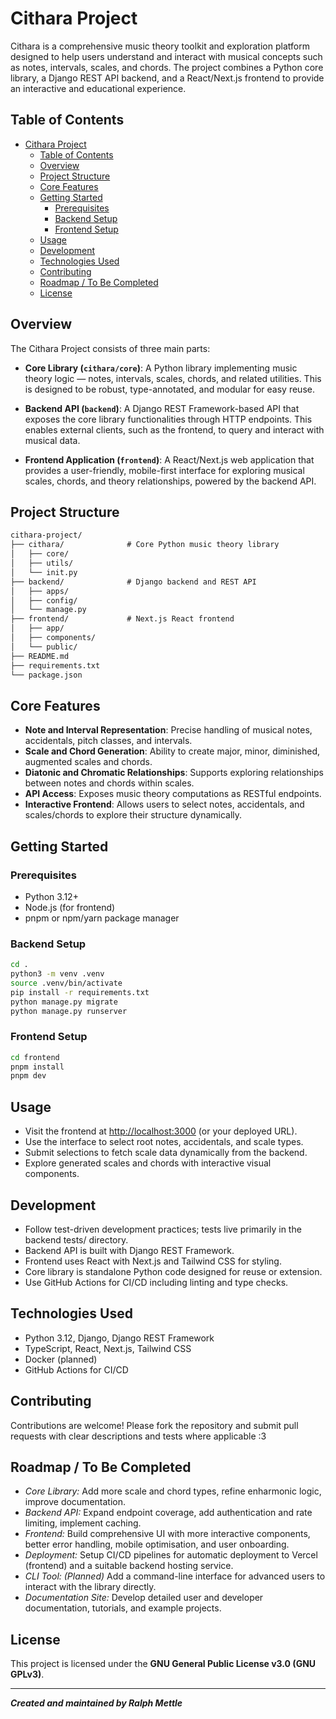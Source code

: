 # Cithara Project

Cithara is a comprehensive music theory toolkit and exploration platform designed to help users understand and interact with musical concepts such as notes, intervals, scales, and chords. The project combines a Python core library, a Django REST API backend, and a React/Next.js frontend to provide an interactive and educational experience.

## Table of Contents

- [Cithara Project](#cithara-project)
  - [Table of Contents](#table-of-contents)
  - [Overview](#overview)
  - [Project Structure](#project-structure)
  - [Core Features](#core-features)
  - [Getting Started](#getting-started)
    - [Prerequisites](#prerequisites)
    - [Backend Setup](#backend-setup)
    - [Frontend Setup](#frontend-setup)
  - [Usage](#usage)
  - [Development](#development)
  - [Technologies Used](#technologies-used)
  - [Contributing](#contributing)
  - [Roadmap / To Be Completed](#roadmap--to-be-completed)
  - [License](#license)

## Overview

The Cithara Project consists of three main parts:

- **Core Library (`cithara/core`)**: A Python library implementing music theory logic — notes, intervals, scales, chords, and related utilities. This is designed to be robust, type-annotated, and modular for easy reuse.
  
- **Backend API (`backend`)**: A Django REST Framework-based API that exposes the core library functionalities through HTTP endpoints. This enables external clients, such as the frontend, to query and interact with musical data.
  
- **Frontend Application (`frontend`)**: A React/Next.js web application that provides a user-friendly, mobile-first interface for exploring musical scales, chords, and theory relationships, powered by the backend API.

## Project Structure

```txt
cithara-project/
├── cithara/              # Core Python music theory library
│   ├── core/
│   ├── utils/
│   └── init.py
├── backend/              # Django backend and REST API
│   ├── apps/
│   ├── config/
│   └── manage.py
├── frontend/             # Next.js React frontend
│   ├── app/
│   ├── components/
│   └── public/
├── README.md
├── requirements.txt
└── package.json
```

## Core Features

- **Note and Interval Representation**: Precise handling of musical notes, accidentals, pitch classes, and intervals.
- **Scale and Chord Generation**: Ability to create major, minor, diminished, augmented scales and chords.
- **Diatonic and Chromatic Relationships**: Supports exploring relationships between notes and chords within scales.
- **API Access**: Exposes music theory computations as RESTful endpoints.
- **Interactive Frontend**: Allows users to select notes, accidentals, and scales/chords to explore their structure dynamically.

## Getting Started

### Prerequisites

- Python 3.12+
- Node.js (for frontend)
- pnpm or npm/yarn package manager

### Backend Setup

```bash
cd .
python3 -m venv .venv
source .venv/bin/activate
pip install -r requirements.txt
python manage.py migrate
python manage.py runserver
```

### Frontend Setup

```bash
cd frontend
pnpm install
pnpm dev
```

## Usage

- Visit the frontend at <http://localhost:3000> (or your deployed URL).
- Use the interface to select root notes, accidentals, and scale types.
- Submit selections to fetch scale data dynamically from the backend.
- Explore generated scales and chords with interactive visual components.

## Development

- Follow test-driven development practices; tests live primarily in the backend tests/ directory.
- Backend API is built with Django REST Framework.
- Frontend uses React with Next.js and Tailwind CSS for styling.
- Core library is standalone Python code designed for reuse or extension.
- Use GitHub Actions for CI/CD including linting and type checks.

## Technologies Used

- Python 3.12, Django, Django REST Framework
- TypeScript, React, Next.js, Tailwind CSS
- Docker (planned)
- GitHub Actions for CI/CD

## Contributing

Contributions are welcome! Please fork the repository and submit pull requests with clear descriptions and tests where applicable :3

## Roadmap / To Be Completed

- *Core Library:* Add more scale and chord types, refine enharmonic logic, improve documentation.
- *Backend API:* Expand endpoint coverage, add authentication and rate limiting, implement caching.
- *Frontend:* Build comprehensive UI with more interactive components, better error handling, mobile optimisation, and user onboarding.
- *Deployment:* Setup CI/CD pipelines for automatic deployment to Vercel (frontend) and a suitable backend hosting service.
- *CLI Tool: (Planned)* Add a command-line interface for advanced users to interact with the library directly.
- *Documentation Site:* Develop detailed user and developer documentation, tutorials, and example projects.

## License

This project is licensed under the **GNU General Public License v3.0 (GNU GPLv3)**.

---

***Created and maintained by Ralph Mettle***
